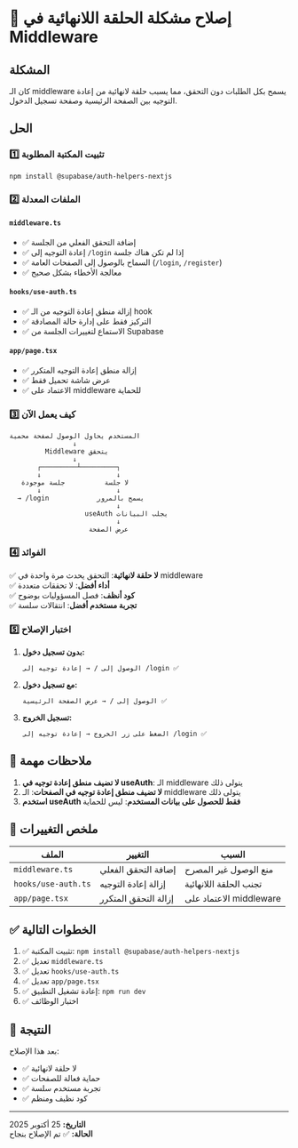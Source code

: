 # 🔧 إصلاح مشكلة الحلقة اللانهائية في Middleware

## المشكلة
كان الـ middleware يسمح بكل الطلبات دون التحقق، مما يسبب حلقة لانهائية من إعادة التوجيه بين الصفحة الرئيسية وصفحة تسجيل الدخول.

## الحل

### 1️⃣ تثبيت المكتبة المطلوبة

```bash
npm install @supabase/auth-helpers-nextjs
```

### 2️⃣ الملفات المعدلة

#### `middleware.ts`
- ✅ إضافة التحقق الفعلي من الجلسة
- ✅ إعادة التوجيه إلى `/login` إذا لم تكن هناك جلسة
- ✅ السماح بالوصول إلى الصفحات العامة (`/login`, `/register`)
- ✅ معالجة الأخطاء بشكل صحيح

#### `hooks/use-auth.ts`
- ✅ إزالة منطق إعادة التوجيه من الـ hook
- ✅ التركيز فقط على إدارة حالة المصادقة
- ✅ الاستماع لتغييرات الجلسة من Supabase

#### `app/page.tsx`
- ✅ إزالة منطق إعادة التوجيه المتكرر
- ✅ عرض شاشة تحميل فقط
- ✅ الاعتماد على middleware للحماية

### 3️⃣ كيف يعمل الآن

```
المستخدم يحاول الوصول لصفحة محمية
                ↓
         Middleware يتحقق
                ↓
       ┌─────────┴─────────┐
       ↓                   ↓
   لا جلسة          جلسة موجودة
       ↓                   ↓
  → /login            يسمح بالمرور
                           ↓
                   useAuth يجلب البيانات
                           ↓
                    عرض الصفحة
```

### 4️⃣ الفوائد

✅ **لا حلقة لانهائية**: التحقق يحدث مرة واحدة في middleware  
✅ **أداء أفضل**: لا تحققات متعددة  
✅ **كود أنظف**: فصل المسؤوليات بوضوح  
✅ **تجربة مستخدم أفضل**: انتقالات سلسة  

### 5️⃣ اختبار الإصلاح

1. **بدون تسجيل دخول:**
   ```
   الوصول إلى / → إعادة توجيه إلى /login ✅
   ```

2. **مع تسجيل دخول:**
   ```
   الوصول إلى / → عرض الصفحة الرئيسية ✅
   ```

3. **تسجيل الخروج:**
   ```
   الضغط على زر الخروج → إعادة توجيه إلى /login ✅
   ```

## 🚨 ملاحظات مهمة

1. **لا تضيف منطق إعادة توجيه في useAuth**: الـ middleware يتولى ذلك
2. **لا تضيف منطق إعادة توجيه في الصفحات**: الـ middleware يتولى ذلك
3. **استخدم useAuth فقط للحصول على بيانات المستخدم**: ليس للحماية

## 📝 ملخص التغييرات

| الملف | التغيير | السبب |
|------|---------|--------|
| `middleware.ts` | إضافة التحقق الفعلي | منع الوصول غير المصرح |
| `hooks/use-auth.ts` | إزالة إعادة التوجيه | تجنب الحلقة اللانهائية |
| `app/page.tsx` | إزالة التحقق المتكرر | الاعتماد على middleware |

## ✅ الخطوات التالية

1. ✅ تثبيت المكتبة: `npm install @supabase/auth-helpers-nextjs`
2. ✅ تعديل `middleware.ts`
3. ✅ تعديل `hooks/use-auth.ts`
4. ✅ تعديل `app/page.tsx`
5. ✅ إعادة تشغيل التطبيق: `npm run dev`
6. ✅ اختبار الوظائف

## 🎉 النتيجة

بعد هذا الإصلاح:
- ✅ لا حلقة لانهائية
- ✅ حماية فعالة للصفحات
- ✅ تجربة مستخدم سلسة
- ✅ كود نظيف ومنظم

---

**التاريخ:** 25 أكتوبر 2025  
**الحالة:** ✅ تم الإصلاح بنجاح
